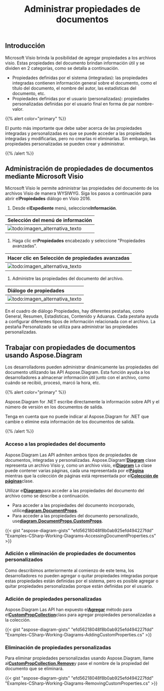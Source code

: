 ﻿---
title: Administrar propiedades de documentos
linktitle: Propiedades del documento
type: docs
weight: 80
url: /es/net/document-properties/
description: Administre las propiedades del documento de los archivos visio.
---
## **Introducción**

Microsoft Visio brinda la posibilidad de agregar propiedades a los archivos visio. Estas propiedades del documento brindan información útil y se dividen en 2 categorías, como se detalla a continuación.

- Propiedades definidas por el sistema (integradas): las propiedades integradas contienen información general sobre el documento, como el título del documento, el nombre del autor, las estadísticas del documento, etc.
- Propiedades definidas por el usuario (personalizadas): propiedades personalizadas definidas por el usuario final en forma de par nombre-valor.

{{% alert color="primary" %}}

El punto más importante que debe saber acerca de las propiedades integradas y personalizadas es que se puede acceder a las propiedades integradas y modificarlas, pero no crearlas ni eliminarlas. Sin embargo, las propiedades personalizadas se pueden crear y administrar.

{{% /alert %}}

## **Administración de propiedades de documentos mediante Microsoft Visio**

 Microsoft Visio le permite administrar las propiedades del documento de los archivos Visio de manera WYSIWYG. Siga los pasos a continuación para abrir el**Propiedades** diálogo en Visio 2016.

1.  Desde el**Expediente** menú, seleccione**Información**.

|**Selección del menú de información**|
|:- |
|![todo:imagen_alternativa_texto](managing-document-properties_1.png)|
1.  Haga clic en**Propiedades** encabezado y seleccione "Propiedades avanzadas".

|**Hacer clic en Selección de propiedades avanzadas**|
|:- |
|![todo:imagen_alternativa_texto](managing-document-properties_2.png)|
1. Administre las propiedades del documento del archivo.

|**Diálogo de propiedades**|
|:- |
|![todo:imagen_alternativa_texto](managing-document-properties_3.png)|
En el cuadro de diálogo Propiedades, hay diferentes pestañas, como General, Resumen, Estadísticas, Contenido y Aduanas. Cada pestaña ayuda a configurar diferentes tipos de información relacionada con el archivo. La pestaña Personalizado se utiliza para administrar las propiedades personalizadas.

## **Trabajar con propiedades de documentos usando Aspose.Diagram**

Los desarrolladores pueden administrar dinámicamente las propiedades del documento utilizando las API Aspose.Diagram. Esta función ayuda a los desarrolladores a almacenar información útil junto con el archivo, como cuándo se recibió, procesó, marcó la hora, etc.

{{% alert color="primary" %}}

Aspose.Diagram for .NET escribe directamente la información sobre API y el número de versión en los documentos de salida.

Tenga en cuenta que no puede indicar al Aspose.Diagram for .NET que cambie o elimine esta información de los documentos de salida.

{{% /alert %}}

### **Acceso a las propiedades del documento**

 Aspose.Diagram Las API admiten ambos tipos de propiedades de documentos, integradas y personalizadas. Aspose.Diagram'[**Diagram**](https://reference.aspose.com/diagram/net/aspose.diagram/Diagram) clase representa un archivo Visio y, como un archivo visio, el[**Diagram**](https://reference.aspose.com/diagram/net/aspose.diagram/Diagram) La clase puede contener varias páginas, cada una representada por el[**Página**](https://reference.aspose.com/diagram/net/aspose.diagram/page) mientras que la colección de páginas está representada por el[**Colección de páginas**](https://reference.aspose.com/diagram/net/aspose.diagram/pagecollection)clase.

 Utilizar el[**Diagram**](https://reference.aspose.com/diagram/net/aspose.diagram/Diagram)para acceder a las propiedades del documento del archivo como se describe a continuación.

- Para acceder a las propiedades del documento incorporado, utilice[**diagram.DocumentProps**](https://reference.aspose.com/diagram/net/aspose.diagram/documentproperties).
-  Para acceder a las propiedades del documento personalizado, use[**diagram.DocumentProps.CustomProps**](https://reference.aspose.com/diagram/net/aspose.diagram/documentproperties/properties/customprops).

{{< gist "aspose-diagram-gists" "efd56218048f8b0ab925efd494227fdd" "Examples-CSharp-Working-Diagrams-AccessingDocumentProperties.cs" >}}

### **Adición o eliminación de propiedades de documentos personalizados**

Como describimos anteriormente al comienzo de este tema, los desarrolladores no pueden agregar o quitar propiedades integradas porque estas propiedades están definidas por el sistema, pero es posible agregar o quitar propiedades personalizadas porque están definidas por el usuario.

### **Adición de propiedades personalizadas**

 Aspose.Diagram Las API han expuesto el[**Agregar**](https://reference.aspose.com/diagram/net/aspose.diagram/custompropcollection/methods/add) método para el[**CustomPropCollection**](https://reference.aspose.com/diagram/net/aspose.diagram/custompropcollection)class para agregar propiedades personalizadas a la colección.

{{< gist "aspose-diagram-gists" "efd56218048f8b0ab925efd494227fdd" "Examples-CSharp-Working-Diagrams-AddingCustomProperties.cs" >}}

### **Eliminación de propiedades personalizadas**

 Para eliminar propiedades personalizadas usando Aspose.Diagram, llame al[**CustomPropCollection.Remove**](https://reference.aspose.com/diagram/net/aspose.diagram/custompropcollection/methods/remove)y pase el nombre de la propiedad del documento que se eliminará.

{{< gist "aspose-diagram-gists" "efd56218048f8b0ab925efd494227fdd" "Examples-CSharp-Working-Diagrams-RemovingCustomProperties.cs" >}}
